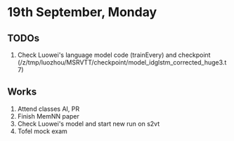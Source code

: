 # 19th September, Monday

## TODOs
1. Check Luowei's language model code (trainEvery) and checkpoint (/z/tmp/luozhou/MSRVTT/checkpoint/model_idglstm_corrected_huge3.t7)

## Works
1. Attend classes AI, PR
2. Finish MemNN paper
3. Check Luowei's model and start new run on s2vt
4. Tofel mock exam